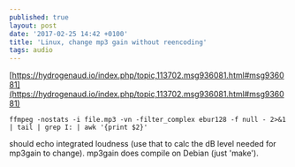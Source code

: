 ```yaml
---
published: true
layout: post
date: '2017-02-25 14:42 +0100'
title: 'Linux, change mp3 gain without reencoding'
tags: audio
---
```

[https://hydrogenaud.io/index.php/topic,113702.msg936081.html#msg936081](https://hydrogenaud.io/index.php/topic,113702.msg936081.html#msg936081)

    ffmpeg -nostats -i file.mp3 -vn -filter_complex ebur128 -f null - 2>&1 | tail | grep I: | awk '{print $2}'

should echo integrated loudness (use that to calc the dB level needed for mp3gain to change). mp3gain does compile on Debian (just 'make').
